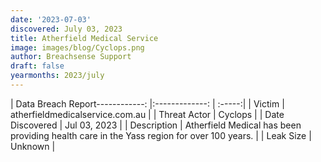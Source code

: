 ```yaml
---
date: '2023-07-03'
discovered: July 03, 2023
title: Atherfield Medical Service
image: images/blog/Cyclops.png
author: Breachsense Support
draft: false
yearmonths: 2023/july
---
```


| Data Breach Report------------:     |:-------------:    | :-----:|
| Victim      | atherfieldmedicalservice.com.au      | 
| Threat Actor      | Cyclops      | 
| Date Discovered      | Jul 03, 2023      | 
| Description      | Atherfield Medical has been providing health care in the Yass region for over 100 years.      | 
| Leak Size      | Unknown      | 

